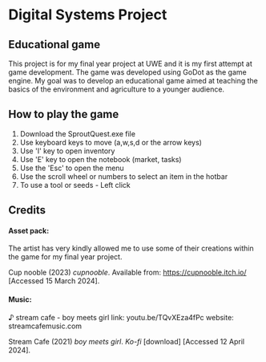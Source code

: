 # Digital Systems Project
## Educational game

This project is for my final year project at UWE and it is my first attempt at game development. The game was developed using GoDot as the game engine. My goal was to develop an educational game aimed at teaching the basics of the environment and agriculture to a younger audience.

## How to play the game

1. Download the SproutQuest.exe file
2. Use keyboard keys to move (a,w,s,d or the arrow keys)
3. Use 'I' key to open inventory
4. Use 'E' key to open the notebook (market, tasks)
5. Use the 'Esc' to open the menu
6. Use the scroll wheel or numbers to select an item in the hotbar
7. To use a tool or seeds - Left click


## Credits

#### Asset pack:
The artist has very kindly allowed me to use some of their creations within the game for my final year project.

Cup nooble (2023) _cupnooble_. Available from: https://cupnooble.itch.io/ [Accessed 15 March 2024].

#### Music:
♪ stream cafe - boy meets girl
link: youtu.be/TQvXEza4fPc
website: streamcafemusic.com

Stream Cafe (2021) _boy meets girl_. _Ko-fi_ [download] [Accessed 12 April 2024].
